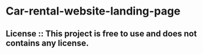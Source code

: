 # Car-rental-website-landing-page
## License :: This project is free to use and does not contains any license.


